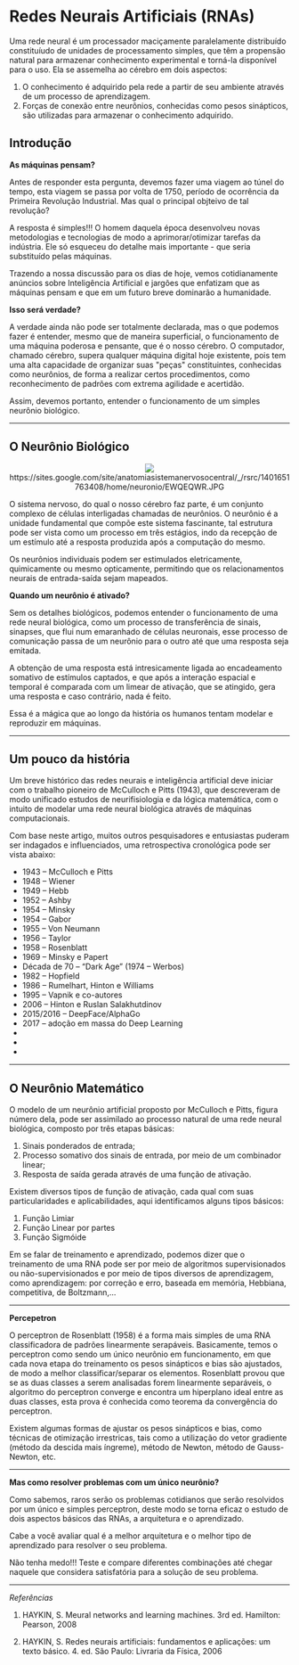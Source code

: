 # Redes Neurais Artificiais (RNAs)


Uma rede neural é um processador maciçamente paralelamente distribuído constituíudo de unidades de processamento simples, que têm a propensão natural para armazenar conhecimento experimental e torná-la disponível para o uso. Ela se assemelha ao cérebro em dois aspectos:

1. O conhecimento é adquirido pela rede a partir de seu ambiente através de um processo de aprendizagem.
2. Forças de conexão entre neurônios, conhecidas como pesos sinápticos, são utilizadas para armazenar o conhecimento adquirido.

## Introdução

**As máquinas pensam?**

Antes de responder esta pergunta, devemos fazer uma viagem ao túnel do tempo, esta viagem se passa por volta de 1750, período de ocorrência da Primeira Revolução Industrial. Mas qual o principal objteivo de tal revolução?

A resposta é simples!!! O homem daquela época desenvolveu novas metodologias e tecnologias de modo a aprimorar/otimizar tarefas da indústria. Ele só esqueceu do detalhe mais importante - que seria substituído pelas máquinas.

Trazendo a nossa discussão para os dias de hoje, vemos cotidianamente anúncios sobre Inteligência Artificial e jargões que enfatizam que as máquinas pensam e que em um futuro breve dominarão a humanidade.

**Isso será verdade?**

A verdade ainda não pode ser totalmente declarada, mas o que podemos fazer é entender, mesmo que de maneira superficial, o funcionamento de uma máquina poderosa e pensante, que é o nosso cérebro. O computador, chamado cérebro, supera qualquer máquina digital hoje existente, pois tem uma alta capacidade de  organizar suas "peças" constituintes, conhecidas como neurônios, de forma a realizar certos procedimentos, como reconhecimento de padrões com extrema agilidade e acertidão.

Assim, devemos portanto, entender o funcionamento de um simples neurônio biológico.

-----

## O Neurônio Biológico

<p align="center">
  <img src="https://sites.google.com/site/anatomiasistemanervosocentral/_/rsrc/1401651763408/home/neuronio/EWQEQWR.JPG" >
  https://sites.google.com/site/anatomiasistemanervosocentral/_/rsrc/1401651763408/home/neuronio/EWQEQWR.JPG
</p>


O sistema nervoso, do qual o nosso cérebro faz parte, é um conjunto complexo de células interligadas chamadas de neurônios. O neurônio é a unidade fundamental que compõe este sistema fascinante, tal estrutura pode ser vista como um processo em três estágios, indo da recepção de um estímulo até a resposta produzida após a computação do mesmo.

Os neurônios individuais podem ser estimulados eletricamente, quimicamente ou mesmo opticamente, permitindo que os relacionamentos neurais de entrada-saída sejam mapeados. 

**Quando um neurônio é ativado?**

Sem os detalhes biológicos, podemos entender o funcionamento de uma rede neural biológica, como um processo de transferência de sinais, sinapses, que flui num emaranhado de células neuronais, esse processo de comunicação passa de um neurônio para o outro até que uma resposta seja emitada.

A obtenção de uma resposta está intresicamente ligada ao encadeamento somativo de estímulos captados, e que após a interação espacial e temporal é comparada com um limear de ativação, que se atingido, gera uma resposta e caso contrário, nada é feito.

Essa é a mágica que ao longo da história os humanos tentam modelar e reproduzir em máquinas.

-----

## Um pouco da história

Um breve histórico das redes neurais e inteligência artificial deve iniciar com o trabalho pioneiro de McCulloch e Pitts (1943), que descreveram de modo unificado estudos de neurifisiologia e da lógica matemática, com o intuito de modelar uma rede neural biológica através de máquinas computacionais.

Com base neste artigo, muitos outros pesquisadores e entusiastas puderam ser indagados e influenciados, uma retrospectiva cronológica pode ser vista abaixo:

* 1943 – McCulloch e Pitts
* 1948 – Wiener
* 1949 – Hebb
* 1952 – Ashby
* 1954 – Minsky
* 1954 – Gabor
* 1955 – Von Neumann
* 1956 – Taylor
* 1958 – Rosenblatt
* 1969 – Minsky e Papert
* Década de 70 – “Dark Age” (1974 – Werbos)
* 1982 – Hopfield
* 1986 – Rumelhart, Hinton e Williams
* 1995 – Vapnik e co-autores
* 2006 – Hinton e Ruslan Salakhutdinov
* 2015/2016 – DeepFace/AlphaGo
* 2017 – adoção em massa do Deep Learning
* 
* 
* 


-----

## O Neurônio Matemático

O modelo de um neurônio artificial proposto por McCulloch e Pitts, figura número dela, pode ser assimilado ao processo natural de uma rede neural biológica, composto por três etapas básicas: 
1. Sinais ponderados de entrada;
2. Processo somativo dos sinais de entrada, por meio de um combinador linear;
3. Resposta de saída gerada através de uma função de ativação.

Existem diversos tipos de função de ativação, cada qual com suas particularidades e aplicabilidades, aqui identificamos alguns tipos básicos:

1. Função Limiar
2. Função Linear por partes
3. Função Sigmóide

Em se falar de treinamento e aprendizado, podemos dizer que o treinamento de uma RNA pode ser por meio de algoritmos supervisionados ou não-supervisionados e por meio de tipos diversos de aprendizagem, como aprendizagem: por correção e erro, baseada em memória, Hebbiana, competitiva, de Boltzmann,...



-----

**Percepetron**

O perceptron de Rosenblatt (1958) é a forma mais simples de uma RNA classificadora de padrões linearmente serapáveis. Basicamente, temos o perceptron como sendo um único neurônio em funcionamento, em que cada nova etapa do treinamento os pesos sinápticos e bias são ajustados, de modo a melhor classificar/separar os elementos. Rosenblatt provou que se as duas classes a serem analisadas forem linearmente separáveis, o algoritmo do perceptron converge e encontra um hiperplano ideal entre as duas classes, esta prova é conhecida como teorema da convergência do perceptron.

Existem algumas formas de ajustar os pesos sinápticos e bias, como técnicas de otimização irrestricas, tais como a utilização do vetor gradiente (método da descida mais íngreme), método de Newton, método de Gauss-Newton, etc.


-----

**Mas como resolver problemas com um único neurônio?**

Como sabemos, raros serão os problemas cotidianos que serão resolvidos por um único e simples perceptron, deste modo se torna eficaz o estudo de dois aspectos básicos das RNAs, a arquitetura e o aprendizado.

Cabe a você avaliar qual é a melhor arquitetura e o melhor tipo de aprendizado para resolver o seu problema.

Não tenha medo!!! Teste e compare diferentes combinações até chegar naquele que considera satisfatória para a solução de seu problema.




-----
*Referências*

1. HAYKIN, S. Meural networks and learning machines. 3rd ed. Hamilton: Pearson, 2008

2. HAYKIN, S. Redes neurais artificiais: fundamentos e aplicações: um texto básico. 4. ed. São Paulo: Livraria da Física, 2006



